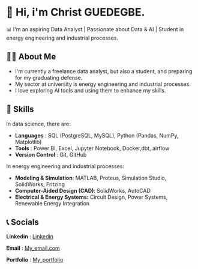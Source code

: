 # 👋 Hi, i'm Christ GUEDEGBE.
📊 I'm an aspiring Data Analyst | Passionate about Data & AI | Student in energy engineering and industrial processes.

## 🙋‍♀️ About Me

- I'm currently a freelance data analyst, but also a student, and preparing for my graduating defense.
- My sector at university is energy engineering and industrial processes.
- I love exploring AI tools and using them to enhance my skills.

## 🚀 Skills  
In data science, there are:

- **Languages** : SQL (PostgreSQL, MySQL), Python (Pandas, NumPy, Matplotlib) 
- **Tools** : Power BI, Excel, Jupyter Notebook, Docker,dbt, airflow
- **Version Control** : Git, GitHub

In energy engineering and industrial processes:

- **Modeling & Simulation**: MATLAB, Proteus, Simulation Studio, SolidWorks, Fritzing
- **Computer-Aided Design (CAD)**: SolidWorks, AutoCAD
- **Electrical & Energy Systems:** Circuit Design, Power Systems, Renewable Energy Integration

## 📞 Socials

**Linkedin** : [Linkedin](https://www.linkedin.com/in/christ-guedegbe-6b3216341/)

**Email** : [My_email.com](divinguedegbegmail.com)

**Portfolio** :  [My_portfolio](https://portfolio-77rrunue8-christ-guedegbes-projects.vercel.app)



<!--
**Christ-GUEDEGBE/Christ-GUEDEGBE** is a ✨ _special_ ✨ repository because its `README.md` (this file) appears on your GitHub profile.

Here are some ideas to get you started:

- 🔭 I’m currently working on ...
- 🌱 I’m currently learning ...
- 👯 I’m looking to collaborate on ...
- 🤔 I’m looking for help with ...
- 💬 Ask me about ...
- 📫 How to reach me: ...
- 😄 Pronouns: ...
- ⚡ Fun fact: ...
-->
